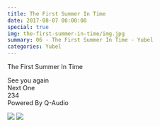 ```yaml
---
title: The First Summer In Time
date: 2017-08-07 00:00:00
special: true
img: the-first-summer-in-time/img.jpg
summary: 06 - The First Summer In Time - Yubel
categories: Yubel
---
```


The First Summer In Time

See you again  
Next One  
234  
Powered By Q-Audio

![](img.jpg)
![](cover.jpg)
